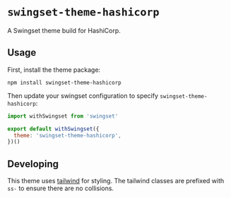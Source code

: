 # `swingset-theme-hashicorp`

A Swingset theme build for HashiCorp.

## Usage

First, install the theme package:

```
npm install swingset-theme-hashicorp
```

Then update your swingset configuration to specify `swingset-theme-hashicorp`:

```js
import withSwingset from 'swingset'

export default withSwingset({
  theme: 'swingset-theme-hashicorp',
})()
```

## Developing

This theme uses [tailwind](https://tailwindcss.com/) for styling. The tailwind classes are prefixed with `ss-` to ensure there are no collisions.

